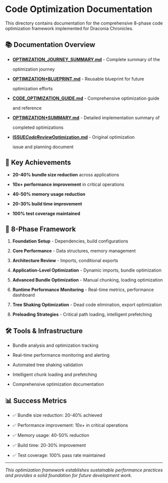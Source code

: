 # Code Optimization Documentation

This directory contains documentation for the comprehensive 8-phase code optimization
framework
implemented for Draconia Chronicles.

## 📚 Documentation Overview

- **[OPTIMIZATION_JOURNEY_SUMMARY.md](./OPTIMIZATION_JOURNEY_SUMMARY.md)** - Complete summary of the

  optimization journey

- **[OPTIMIZATION\*BLUEPRINT.md](./OPTIMIZATION*BLUEPRINT.md)** - Reusable blueprint for future

  optimization efforts

- **[CODE_OPTIMIZATION_GUIDE.md](./CODE_OPTIMIZATION_GUIDE.md)** - Comprehensive optimization guide

  and reference

- **[OPTIMIZATION\*SUMMARY.md](./OPTIMIZATION*SUMMARY.md)** - Detailed implementation summary of

  completed optimizations

- **[ISSUE*CodeReview*Optimization.md](./ISSUE*CodeReview*Optimization.md)** - Original optimization

  issue and planning document

## 🎯 Key Achievements

- **20-40% bundle size reduction** across applications

- **10x+ performance improvement** in critical operations

- **40-50% memory usage reduction**

- **20-30% build time improvement**

- **100% test coverage maintained**

## 🚀 8-Phase Framework

1. **Foundation Setup** - Dependencies, build configurations

1. **Core Performance** - Data structures, memory management

1. **Architecture Review** - Imports, conditional exports

1. **Application-Level Optimization** - Dynamic imports, bundle optimization

1. **Advanced Bundle Optimization** - Manual chunking, loading optimization

1. **Runtime Performance Monitoring** - Real-time metrics, performance dashboard

1. **Tree Shaking Optimization** - Dead code elimination, export optimization

1. **Preloading Strategies** - Critical path loading, intelligent prefetching

## 🛠️ Tools & Infrastructure

- Bundle analysis and optimization tracking

- Real-time performance monitoring and alerting

- Automated tree shaking validation

- Intelligent chunk loading and prefetching

- Comprehensive optimization documentation

## 📊 Success Metrics

- ✅ Bundle size reduction: 20-40% achieved

- ✅ Performance improvement: 10x+ in critical operations

- ✅ Memory usage: 40-50% reduction

- ✅ Build time: 20-30% improvement

- ✅ Test coverage: 100% pass rate maintained

---

_This optimization framework establishes sustainable performance practices and provides a
solid
foundation for future development work._
